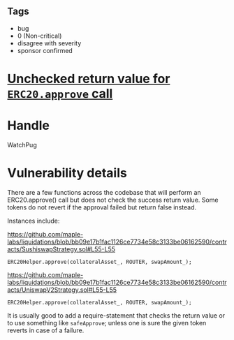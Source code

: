 ## Tags

- bug
- 0 (Non-critical)
- disagree with severity
- sponsor confirmed

# [Unchecked return value for `ERC20.approve` call](https://github.com/code-423n4/2021-12-maple-findings/issues/52) 

# Handle

WatchPug


# Vulnerability details

There are a few functions across the codebase that will perform an ERC20.approve() call but does not check the success return value. Some tokens do not revert if the approval failed but return false instead.

Instances include:

https://github.com/maple-labs/liquidations/blob/bb09e17b1fac1126ce7734e58c3133be06162590/contracts/SushiswapStrategy.sol#L55-L55
```solidity=55
ERC20Helper.approve(collateralAsset_, ROUTER, swapAmount_);
```

https://github.com/maple-labs/liquidations/blob/bb09e17b1fac1126ce7734e58c3133be06162590/contracts/UniswapV2Strategy.sol#L55-L55
```solidity=55
ERC20Helper.approve(collateralAsset_, ROUTER, swapAmount_);
```

It is usually good to add a require-statement that checks the return value or to use something like `safeApprove`; unless one is sure the given token reverts in case of a failure.

